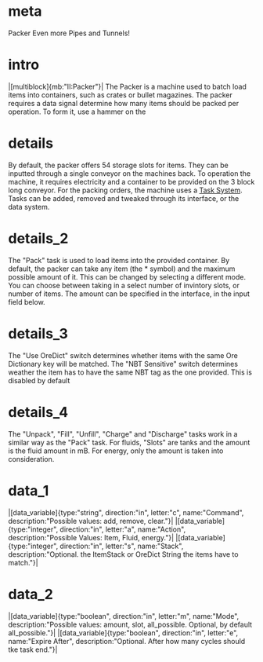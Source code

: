 # meta
Packer
Even more Pipes and Tunnels!

# intro
|[multiblock]{mb:"II:Packer"}|
The Packer is a machine used to batch load items into containers, such as crates or bullet magazines. The packer requires a data signal determine how many items should be packed per operation.
To form it, use a hammer on the 

# details
By default, the packer offers 54 storage slots for items. They can be inputted through a single conveyor on the machines back.
To operation the machine, it requires electricity and a container to be provided on the 3 block long conveyor.
For the packing orders, the machine uses a [Task System](task_system.md). Tasks can be added, removed and tweaked through its interface, or the data system.

# details_2
The "Pack" task is used to load items into the provided container. By default, the packer can take any item (the * symbol) and the maximum possible amount of it. This can be changed by selecting a different mode. You can choose between taking in a select number of invintory slots, or number of items. The amount can be specified in the interface, in the input field below.

# details_3
The "Use OreDict" switch determines whether items with the same Ore Dictionary key will be matched. The "NBT Sensitive" switch determines weather the item has to have the same NBT tag as the one provided. This is disabled by default  

# details_4
The "Unpack", "Fill", "Unfill", "Charge" and "Discharge" tasks work in a similar way as the "Pack" task. For fluids, "Slots" are tanks and the amount is the fluid amount in mB. For energy, only the amount is taken into consideration.

# data_1
|[data_variable]{type:"string", direction:"in", letter:"c", name:"Command", description:"Possible values: add, remove, clear."}|
|[data_variable]{type:"integer", direction:"in", letter:"a", name:"Action", description:"Possible Values: Item, Fluid, energy."}|
|[data_variable]{type:"integer", direction:"in", letter:"s", name:"Stack", description:"Optional. the ItemStack or OreDict String the items have to match."}|

# data_2
|[data_variable]{type:"boolean", direction:"in", letter:"m", name:"Mode", description:"Possible values: amount, slot, all_possible. Optional, by default all_possible."}|
|[data_variable]{type:"boolean", direction:"in", letter:"e", name:"Expire After", description:"Optional. After how many cycles should tke task end."}|